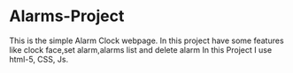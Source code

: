 # Alarms-Project
This is the simple Alarm Clock webpage. In this project have some features like clock face,set alarm,alarms list and delete alarm  In this Project I use html-5, CSS, Js.
